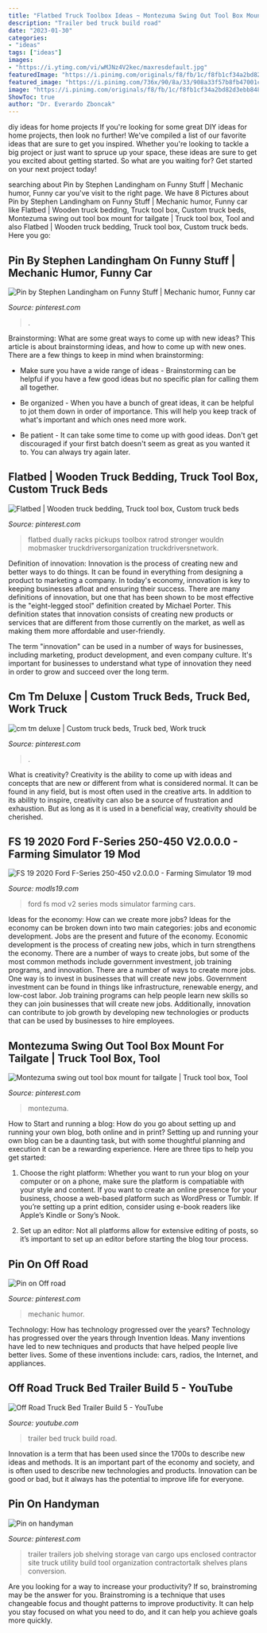 ```yaml
---
title: "Flatbed Truck Toolbox Ideas ~ Montezuma Swing Out Tool Box Mount For Tailgate"
description: "Trailer bed truck build road"
date: "2023-01-30"
categories:
- "ideas"
tags: ["ideas"]
images:
- "https://i.ytimg.com/vi/wMJNz4V2kec/maxresdefault.jpg"
featuredImage: "https://i.pinimg.com/originals/f8/fb/1c/f8fb1cf34a2bd82d3ebb8486400d7f35.jpg"
featured_image: "https://i.pinimg.com/736x/90/8a/33/908a33f57b8fb47001c62c2d8b9e8e24.jpg"
image: "https://i.pinimg.com/originals/f8/fb/1c/f8fb1cf34a2bd82d3ebb8486400d7f35.jpg"
ShowToc: true
author: "Dr. Everardo Zboncak"
---
```



diy ideas for home projects
If you're looking for some great DIY ideas for home projects, then look no further! We've compiled a list of our favorite ideas that are sure to get you inspired.
Whether you're looking to tackle a big project or just want to spruce up your space, these ideas are sure to get you excited about getting started. So what are you waiting for? Get started on your next project today!

	

		
searching about Pin by Stephen Landingham on Funny Stuff | Mechanic humor, Funny car you've visit to the right page. We have 8 Pictures about Pin by Stephen Landingham on Funny Stuff | Mechanic humor, Funny car like Flatbed | Wooden truck bedding, Truck tool box, Custom truck beds, Montezuma swing out tool box mount for tailgate | Truck tool box, Tool and also Flatbed | Wooden truck bedding, Truck tool box, Custom truck beds. Here you go:
		
    
## Pin By Stephen Landingham On Funny Stuff | Mechanic Humor, Funny Car

<img loading=lazy src="https://i.pinimg.com/736x/82/60/c5/8260c5bf5db7bc398aece613914434c7--mechanic-tools-tool-box.jpg" onerror="this.onerror=null;this.src='https://tse2.mm.bing.net/th?id=OIP.m2h32Q5V0Zjq-mKXUtxFpAHaIT&amp;pid=15.1';" alt="Pin by Stephen Landingham on Funny Stuff | Mechanic humor, Funny car">

_Source: pinterest.com_

>. 

	

Brainstorming: What are some great ways to come up with new ideas?
This article is about brainstorming ideas, and how to come up with new ones. There are a few things to keep in mind when brainstorming: 
- Make sure you have a wide range of ideas - Brainstorming can be helpful if you have a few good ideas but no specific plan for calling them all together. 

- Be organized - When you have a bunch of great ideas, it can be helpful to jot them down in order of importance. This will help you keep track of what's important and which ones need more work. 

- Be patient - It can take some time to come up with good ideas. Don't get discouraged if your first batch doesn't seem as great as you wanted it to. You can always try again later.

    
## Flatbed | Wooden Truck Bedding, Truck Tool Box, Custom Truck Beds

<img loading=lazy src="https://i.pinimg.com/originals/f8/fb/1c/f8fb1cf34a2bd82d3ebb8486400d7f35.jpg" onerror="this.onerror=null;this.src='https://tse2.mm.bing.net/th?id=OIP.NEgfFRmXl2GGZz5f3yFcGAHaJ4&amp;pid=15.1';" alt="Flatbed | Wooden truck bedding, Truck tool box, Custom truck beds">

_Source: pinterest.com_

>flatbed dually racks pickups toolbox ratrod stronger wouldn mobmasker truckdriversorganization truckdriversnetwork. 

	

Definition of innovation:
Innovation is the process of creating new and better ways to do things. It can be found in everything from designing a product to marketing a company. In today's economy, innovation is key to keeping businesses afloat and ensuring their success.
There are many definitions of innovation, but one that has been shown to be most effective is the "eight-legged stool" definition created by Michael Porter. This definition states that innovation consists of creating new products or services that are different from those currently on the market, as well as making them more affordable and user-friendly.

The term "innovation" can be used in a number of ways for businesses, including marketing, product development, and even company culture. It's important for businesses to understand what type of innovation they need in order to grow and succeed over the long term.

    
## Cm Tm Deluxe | Custom Truck Beds, Truck Bed, Work Truck

<img loading=lazy src="https://i.pinimg.com/736x/86/7b/87/867b870c5db2a92376af3175f07db383.jpg" onerror="this.onerror=null;this.src='https://tse4.mm.bing.net/th?id=OIP.MpWKxVQiB9bogrDf9D-UiAHaFj&amp;pid=15.1';" alt="cm tm deluxe | Custom truck beds, Truck bed, Work truck">

_Source: pinterest.com_

>. 

	

What is creativity?
Creativity is the ability to come up with ideas and concepts that are new or different from what is considered normal. It can be found in any field, but is most often used in the creative arts. In addition to its ability to inspire, creativity can also be a source of frustration and exhaustion. But as long as it is used in a beneficial way, creativity should be cherished.

    
## FS 19 2020 Ford F-Series 250-450 V2.0.0.0 - Farming Simulator 19 Mod

<img loading=lazy src="https://www.modls19.com/wp-content/uploads/2020/01/fs-19-2020-ford-f-series-250-450-v2-0-0-0-4.jpg" onerror="this.onerror=null;this.src='https://tse2.mm.bing.net/th?id=OIP.JARjYResQPBgMiColICzoQHaEL&amp;pid=15.1';" alt="FS 19 2020 Ford F-Series 250-450 v2.0.0.0 - Farming Simulator 19 mod">

_Source: modls19.com_

>ford fs mod v2 series mods simulator farming cars. 

	

Ideas for the economy: How can we create more jobs?
Ideas for the economy can be broken down into two main categories: jobs and economic development. Jobs are the present and future of the economy. Economic development is the process of creating new jobs, which in turn strengthens the economy. There are a number of ways to create jobs, but some of the most common methods include government investment, job training programs, and innovation.
There are a number of ways to create more jobs. One way is to invest in businesses that will create new jobs. Government investment can be found in things like infrastructure, renewable energy, and low-cost labor. Job training programs can help people learn new skills so they can join businesses that will create new jobs. Additionally, innovation can contribute to job growth by developing new technologies or products that can be used by businesses to hire employees.

    
## Montezuma Swing Out Tool Box Mount For Tailgate | Truck Tool Box, Tool

<img loading=lazy src="https://i.pinimg.com/736x/90/8a/33/908a33f57b8fb47001c62c2d8b9e8e24.jpg" onerror="this.onerror=null;this.src='https://tse4.mm.bing.net/th?id=OIP.uWtuDUlhQ5RO2CFWhnae_gHaHa&amp;pid=15.1';" alt="Montezuma swing out tool box mount for tailgate | Truck tool box, Tool">

_Source: pinterest.com_

>montezuma. 

	

How to Start and running a blog: How do you go about setting up and running your own blog, both online and in print?
Setting up and running your own blog can be a daunting task, but with some thoughtful planning and execution it can be a rewarding experience. Here are three tips to help you get started:
1. Choose the right platform: Whether you want to run your blog on your computer or on a phone, make sure the platform is compatiable with your style and content. If you want to create an online presence for your business, choose a web-based platform such as WordPress or Tumblr. If you’re setting up a print edition, consider using e-book readers like Apple’s Kindle or Sony’s Nook.

2. Set up an editor: Not all platforms allow for extensive editing of posts, so it’s important to set up an editor before starting the blog tour process.

    
## Pin On Off Road

<img loading=lazy src="https://i.pinimg.com/736x/b0/50/f7/b050f78b4f810e644afb9f6973d2416b--mechanic-humor-auto-humor.jpg" onerror="this.onerror=null;this.src='https://tse2.mm.bing.net/th?id=OIP.8ZORJqn_Wi4dm8fbrIrSYQHaIT&amp;pid=15.1';" alt="Pin on Off road">

_Source: pinterest.com_

>mechanic humor. 

	

Technology: How has technology progressed over the years?
Technology has progressed over the years through Invention Ideas. Many inventions have led to new techniques and products that have helped people live better lives. Some of these inventions include: cars, radios, the Internet, and appliances.

    
## Off Road Truck Bed Trailer Build 5 - YouTube

<img loading=lazy src="https://i.ytimg.com/vi/wMJNz4V2kec/maxresdefault.jpg" onerror="this.onerror=null;this.src='https://tse2.mm.bing.net/th?id=OIP.E38Z1bV5EVYbMlByBe2zIAHaEK&amp;pid=15.1';" alt="Off Road Truck Bed Trailer Build 5 - YouTube">

_Source: youtube.com_

>trailer bed truck build road. 

	

Innovation is a term that has been used since the 1700s to describe new ideas and methods. It is an important part of the economy and society, and is often used to describe new technologies and products. Innovation can be good or bad, but it always has the potential to improve life for everyone.

    
## Pin On Handyman

<img loading=lazy src="https://i.pinimg.com/736x/f2/6c/02/f26c02e8a80959adc1634f5f837ffdd7.jpg" onerror="this.onerror=null;this.src='https://tse1.mm.bing.net/th?id=OIP.hcPq5o5RtevF3M23TSHaLAHaJ4&amp;pid=15.1';" alt="Pin on handyman">

_Source: pinterest.com_

>trailer trailers job shelving storage van cargo ups enclosed contractor site truck utility build tool organization contractortalk shelves plans conversion. 

	

Are you looking for a way to increase your productivity? If so, brainstroming may be the answer for you. Brainstroming is a technique that uses changeable focus and thought patterns to improve productivity. It can help you stay focused on what you need to do, and it can help you achieve goals more quickly.

